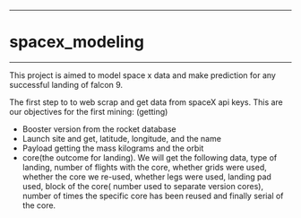 ----------------------------
# spacex_modeling
----------------------------
This project is aimed to model space x data and make prediction for any successful landing of falcon 9.

The first step to to web scrap and get data from spaceX api keys.
This are our objectives for the first mining:
(getting)
- Booster version from the rocket database
- Launch site and get, latitude, longitude, and the name
- Payload getting the mass kilograms and the orbit
- core(the outcome for landing). We will get the following data, type of landing, number of flights with the core, whether grids were used, whether the core we re-used, whether legs were used, landing pad used, block of the core( number used to separate version cores), number of times the specific core has been reused and finally serial of the core.
